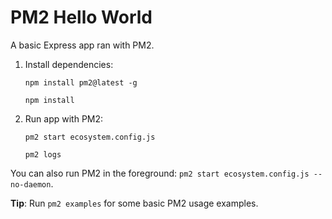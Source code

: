 # PM2 Hello World

A basic Express app ran with PM2.

1. Install dependencies:

   `npm install pm2@latest -g`

   `npm install`

2. Run app with PM2:

   `pm2 start ecosystem.config.js`

   `pm2 logs`

You can also run PM2 in the foreground: `pm2 start ecosystem.config.js --no-daemon`.

**Tip**: Run `pm2 examples` for some basic PM2 usage examples.
